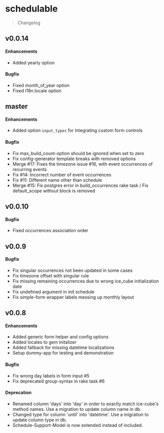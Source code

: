 schedulable
===========

> Changelog


v0.0.14
-------

#### Enhancements 
* Added yearly option

#### Bugfix
* Fixed month_of_year option
* Fixed I18n.locale option

master
------

#### Enhancements
* Added option `input_types` for integrating custom form controls

#### Bugfix

* Fix max_build_count-option should be ignored when set to zero
* Fix config-generator template breaks with removed options
* Merge #17: Fixes the timezone issue #16, with event occurrences of recurring events
* Fix #14: Incorrect number of event occurrences
* Fix #11: Different name other than schedule
* Merge #15: Fix postgres error in build_occurrences rake task / Fix default_scope without block is removed

v0.0.10
-------

#### Bugfix

* Fixed occurrences association order

v0.0.9
------

#### Bugfix

* Fix singular occurrences not been updated in some cases
* Fix timezone offset with singular rule
* Fix missing remaining occurrences due to wrong ice_cube initialization date
* Fix undefined argument in init schedule
* Fix simple-form wrapper labels messing up monthly layout

v0.0.8
------

#### Enhancements

* Added generic form helper and config options
* Added locales to gem initalizer
* Added fallback for missing datetime localizations
* Setup dummy-app for testing and demonstration

#### Bugfix

* Fix wrong day labels in form input #5
* Fix deprecated group-syntax in rake task #6

#### Deprecation

* Renamed column 'days' into 'day' in order to exactly match ice-cube's method names. Use a migration to update column name in db.
* Changed type for column 'until' into 'datetime'. Use a migration to update column type in db.
* Schedule-Support-Model is now extended instead of included.
